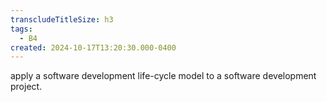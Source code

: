 ```yaml
---
transcludeTitleSize: h3
tags:
  - B4
created: 2024-10-17T13:20:30.000-0400
---
```

apply a software development life-cycle model to a software development project.